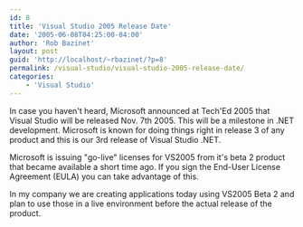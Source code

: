```yaml
---
id: 8
title: 'Visual Studio 2005 Release Date'
date: '2005-06-08T04:25:00-04:00'
author: 'Rob Bazinet'
layout: post
guid: 'http://localhost/~rbazinet/?p=8'
permalink: /visual-studio/visual-studio-2005-release-date/
categories:
    - 'Visual Studio'
---
```


In case you haven't heard, Microsoft announced at Tech'Ed 2005 that Visual Studio will be released Nov. 7th 2005. This will be a milestone in .NET development. Microsoft is known for doing things right in release 3 of any product and this is our 3rd release of Visual Studio .NET.

Microsoft is issuing "go-live" licenses for VS2005 from it's beta 2 product that became available a short time ago. If you sign the End-User License Agreement (EULA) you can take advantage of this.

In my company we are creating applications today using VS2005 Beta 2 and plan to use those in a live environment before the actual release of the product.
